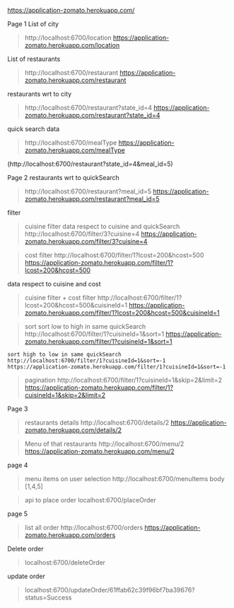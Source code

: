 https://application-zomato.herokuapp.com/

Page 1
List of city
> http://localhost:6700/location
> https://application-zomato.herokuapp.com/location

List of restaurants 
> http://localhost:6700/restaurant
> https://application-zomato.herokuapp.com/restaurant

restaurants wrt to city 
> http://localhost:6700/restaurant?state_id=4
> https://application-zomato.herokuapp.com/restaurant?state_id=4

quick search data  
> http://localhost:6700/mealType
> https://application-zomato.herokuapp.com/mealType

(http://localhost:6700/restaurant?state_id=4&meal_id=5)

Page 2
restaurants wrt to quickSearch 
> http://localhost:6700/restaurant?meal_id=5
> https://application-zomato.herokuapp.com/restaurant?meal_id=5


filter
> cuisine filter
  data respect to cuisine and quickSearch 
  > http://localhost:6700/filter/3?cuisine=4
  > https://application-zomato.herokuapp.com/filter/3?cuisine=4

> cost filter
  > http://localhost:6700/filter/1?lcost=200&hcost=500
  > https://application-zomato.herokuapp.com/filter/1?lcost=200&hcost=500

 data respect to cuisine and cost 
> cuisine filter + cost filter 
  > http://localhost:6700/filter/1?lcost=200&hcost=500&cuisineId=1
  >https://application-zomato.herokuapp.com/filter/1?lcost=200&hcost=500&cuisineId=1

> sort
    sort low to high in same quickSearch
    http://localhost:6700/filter/1?cuisineId=1&sort=1
    https://application-zomato.herokuapp.com/filter/1?cuisineId=1&sort=1

    sort high to low in same quickSearch
    http://localhost:6700/filter/1?cuisineId=1&sort=-1
    https://application-zomato.herokuapp.com/filter/1?cuisineId=1&sort=-1

> pagination
   > http://localhost:6700/filter/1?cuisineId=1&skip=2&limit=2
   > https://application-zomato.herokuapp.com/filter/1?cuisineId=1&skip=2&limit=2


Page 3
> restaurants details
> http://localhost:6700/details/2
> https://application-zomato.herokuapp.com/details/2

> Menu of that restaurants
> http://localhost:6700/menu/2
> https://application-zomato.herokuapp.com/menu/2


page 4
> menu items on user selection
  > http://localhost:6700/menuItems
  > body [1,4,5]

> api to place order
  > localhost:6700/placeOrder

page 5
> list all order
  > http://localhost:6700/orders
  > https://application-zomato.herokuapp.com/orders

Delete order 
> localhost:6700/deleteOrder
 

 update order
 > localhost:6700/updateOrder/61ffab62c39f96bf7ba39676?status=Success